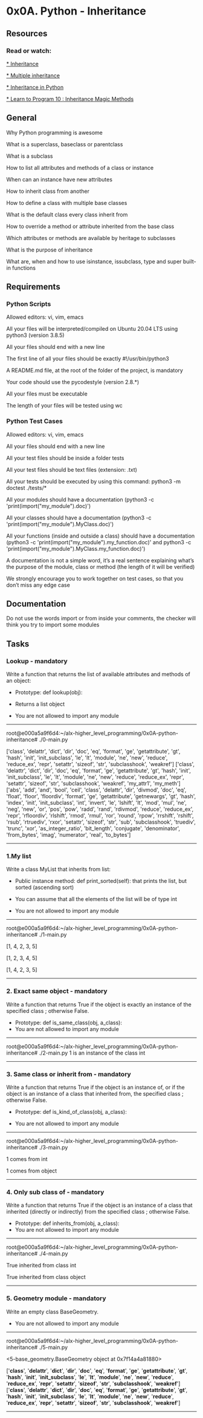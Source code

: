 # 0x0A. Python - Inheritance

## Resources

### Read or watch:

[* Inheritance](https://docs.python.org/3/tutorial/classes.html#inheritance)

[* Multiple inheritance](https://docs.python.org/3/tutorial/classes.html#multiple-inheritance)

[* Inheritance in Python](https://www.w3schools.com/python/python_inheritance.asp)

[* Learn to Program 10 : Inheritance Magic Methods](https://www.youtube.com/watch?v=d8kCdLCi6Lk)

## General
Why Python programming is awesome

What is a superclass, baseclass or parentclass

What is a subclass

How to list all attributes and methods of a class or instance

When can an instance have new attributes

How to inherit class from another

How to define a class with multiple base classes

What is the default class every class inherit from

How to override a method or attribute inherited from the base class

Which attributes or methods are available by heritage to subclasses

What is the purpose of inheritance

What are, when and how to use isinstance, issubclass, type and super built-in functions

## Requirements
### Python Scripts
Allowed editors: vi, vim, emacs

All your files will be interpreted/compiled on Ubuntu 20.04 LTS using python3 (version 3.8.5)

All your files should end with a new line

The first line of all your files should be exactly #!/usr/bin/python3

A README.md file, at the root of the folder of the project, is mandatory

Your code should use the pycodestyle (version 2.8.*)

All your files must be executable

The length of your files will be tested using wc

### Python Test Cases
Allowed editors: vi, vim, emacs

All your files should end with a new line

All your test files should be inside a folder tests

All your test files should be text files (extension: .txt)

All your tests should be executed by using this command: python3 -m doctest ./tests/*

All your modules should have a documentation (python3 -c 'print(import("my_module").doc)')

All your classes should have a documentation (python3 -c 'print(import("my_module").MyClass.doc)')

All your functions (inside and outside a class) should have a documentation (python3 -c 'print(import("my_module").my_function.doc)' and python3 -c 'print(import("my_module").MyClass.my_function.doc)')

A documentation is not a simple word, it’s a real sentence explaining what’s the purpose of the module, class or method (the length of it will be verified)

We strongly encourage you to work together on test cases, so that you don’t miss any edge case

## Documentation
Do not use the words import or from inside your comments, the checker will think you try to import some modules

## Tasks
### Lookup - mandatory
Write a function that returns the list of available attributes and methods of an object:

* Prototype: def lookup(obj):

* Returns a list object

* You are not allowed to import any module

----
root@e000a5a9f6d4:~/alx-higher_level_programming/0x0A-python-inheritance# ./0-main.py

['class', 'delattr', 'dict', 'dir', 'doc', 'eq', 'format', 'ge', 'getattribute', 'gt', 'hash', 'init', 'init_subclass', 'le', 'lt', 'module', 'ne', 'new', 'reduce', 'reduce_ex', 'repr', 'setattr', 'sizeof', 'str', 'subclasshook', 'weakref'] ['class', 'delattr', 'dict', 'dir', 'doc', 'eq', 'format', 'ge', 'getattribute', 'gt', 'hash', 'init', 'init_subclass', 'le', 'lt', 'module', 'ne', 'new', 'reduce', 'reduce_ex', 'repr', 'setattr', 'sizeof', 'str', 'subclasshook', 'weakref', 'my_attr1', 'my_meth'] ['abs', 'add', 'and', 'bool', 'ceil', 'class', 'delattr', 'dir', 'divmod', 'doc', 'eq', 'float', 'floor', 'floordiv', 'format', 'ge', 'getattribute', 'getnewargs', 'gt', 'hash', 'index', 'init', 'init_subclass', 'int', 'invert', 'le', 'lshift', 'lt', 'mod', 'mul', 'ne', 'neg', 'new', 'or', 'pos', 'pow', 'radd', 'rand', 'rdivmod', 'reduce', 'reduce_ex', 'repr', 'rfloordiv', 'rlshift', 'rmod', 'rmul', 'ror', 'round', 'rpow', 'rrshift', 'rshift', 'rsub', 'rtruediv', 'rxor', 'setattr', 'sizeof', 'str', 'sub', 'subclasshook', 'truediv', 'trunc', 'xor', 'as_integer_ratio', 'bit_length', 'conjugate', 'denominator', 'from_bytes', 'imag', 'numerator', 'real', 'to_bytes']

----

### 1.My list
Write a class MyList that inherits from list:

* Public instance method: def print_sorted(self): that prints the list, but sorted (ascending sort)

* You can assume that all the elements of the list will be of type int

* You are not allowed to import any module

----
root@e000a5a9f6d4:~/alx-higher_level_programming/0x0A-python-inheritance# ./1-main.py 

[1, 4, 2, 3, 5]

[1, 2, 3, 4, 5]

[1, 4, 2, 3, 5]

----

### 2. Exact same object - mandatory
Write a function that returns True if the object is exactly an instance of the specified class ; otherwise False.

* Prototype: def is_same_class(obj, a_class):
* You are not allowed to import any module

-----
root@e000a5a9f6d4:~/alx-higher_level_programming/0x0A-python-inheritance# ./2-main.py 
1 is an instance of the class int

-----

### 3. Same class or inherit from - mandatory

Write a function that returns True if the object is an instance of, or if the object is an instance of a class that inherited from, the specified class ; otherwise False.

* Prototype: def is_kind_of_class(obj, a_class):

* You are not allowed to import any module

----
root@e000a5a9f6d4:~/alx-higher_level_programming/0x0A-python-inheritance# ./3-main.py 

1 comes from int

1 comes from object

-----

### 4. Only sub class of - mandatory
Write a function that returns True if the object is an instance of a class that inherited (directly or indirectly) from the specified class ; otherwise False.

* Prototype: def inherits_from(obj, a_class):
* You are not allowed to import any module

----
root@e000a5a9f6d4:~/alx-higher_level_programming/0x0A-python-inheritance# ./4-main.py 

True inherited from class int

True inherited from class object

----

### 5. Geometry module - mandatory
Write an empty class BaseGeometry.

* You are not allowed to import any module

----
root@e000a5a9f6d4:~/alx-higher_level_programming/0x0A-python-inheritance# ./5-main.py

<5-base_geometry.BaseGeometry object at 0x7f14a4a81880>

['__class__', '__delattr__', '__dict__', '__dir__', '__doc__', '__eq__', '__format__', '__ge__', '__getattribute__', '__gt__', '__hash__', '__init__', '__init_subclass__', '__le__', '__lt__', '__module__', '__ne__', '__new__', '__reduce__', '__reduce_ex__', '__repr__', '__setattr__', '__sizeof__', '__str__', '__subclasshook__', '__weakref__']
['__class__', '__delattr__', '__dict__', '__dir__', '__doc__', '__eq__', '__format__', '__ge__', '__getattribute__', '__gt__', '__hash__', '__init__', '__init_subclass__', '__le__', '__lt__', '__module__', '__ne__', '__new__', '__reduce__', '__reduce_ex__', '__repr__', '__setattr__', '__sizeof__', '__str__', '__subclasshook__', '__weakref__']

----